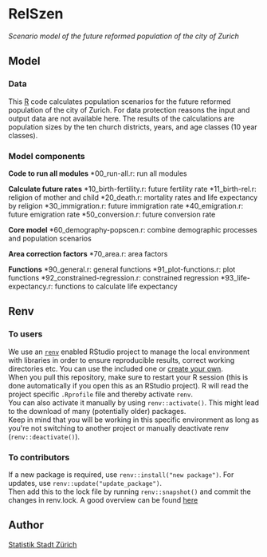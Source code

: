 # RelSzen

*Scenario model of the future reformed population of the city of Zurich*

## Model

### Data
This [R](https://www.r-project.org/) code calculates population scenarios for the future reformed population of the city of Zurich. For data protection reasons the input and output data are not available here. The results of the calculations are population sizes by the ten church districts, years, and age classes (10 year classes).

### Model components

**Code to run all modules**
*00_run-all.r: run all modules

**Calculate future rates**
*10_birth-fertility.r: future fertility rate
*11_birth-rel.r: religion of mother and child
*20_death.r: mortality rates and life expectancy by religion
*30_immigration.r: future immigration rate
*40_emigration.r: future emigration rate
*50_conversion.r: future conversion rate

**Core model**
*60_demography-popscen.r: combine demographic processes and population scenarios

**Area correction factors**
*70_area.r: area factors

**Functions**
*90_general.r: general functions
*91_plot-functions.r: plot functions
*92_constrained-regression.r: constrained regression
*93_life-expectancy.r: functions to calculate life expectancy

## Renv

### To users
We use an [`renv`](https://rstudio.github.io/renv/articles/renv.html) enabled RStudio project to manage the local environment with libraries in order to ensure reproducible results, correct working directories etc. You can use the included one or [create your own](https://support.rstudio.com/hc/en-us/articles/200526207-Using-Projects).  
When you pull this repository, make sure to restart your R session (this is done automatically if you open this as an RStudio project). R will read the project specific `.Rprofile` file and thereby activate `renv`.  
You can also activate it manually by using `renv::activate()`. This might lead to the download of many (potentially older) packages.  
Keep in mind that you will be working in this specific environment as long as you're not switching to another project or manually deactivate renv (`renv::deactivate()`).

### To contributors
If a new package is required, use `renv::install("new package")`. For updates, use `renv::update("update_package")`.  
Then add this to the lock file by running `renv::snapshot()` and commit the changes in renv.lock. 
A good overview can be found [here](https://rstudio.github.io/renv/articles/renv.html)

## Author

[Statistik Stadt Zürich](mailto:statistik@zuerich.ch)

